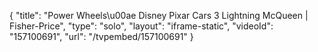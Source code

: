 {
    "title": "Power Wheels\u00ae Disney Pixar Cars 3 Lightning McQueen | Fisher-Price",
    "type": "solo",
    "layout": "iframe-static",
    "videoId": "157100691",
    "url": "\/tvpembed\/157100691"
}